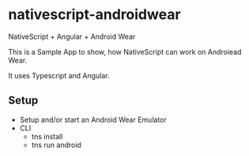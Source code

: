 # nativescript-androidwear
NativeScript + Angular + Android Wear

This is a Sample App to show, how NativeScript can work on Androiead Wear.

It uses Typescript and Angular.

## Setup

* Setup and/or start an Android Wear Emulator
* CLI
    * tns install
    * tns run android

